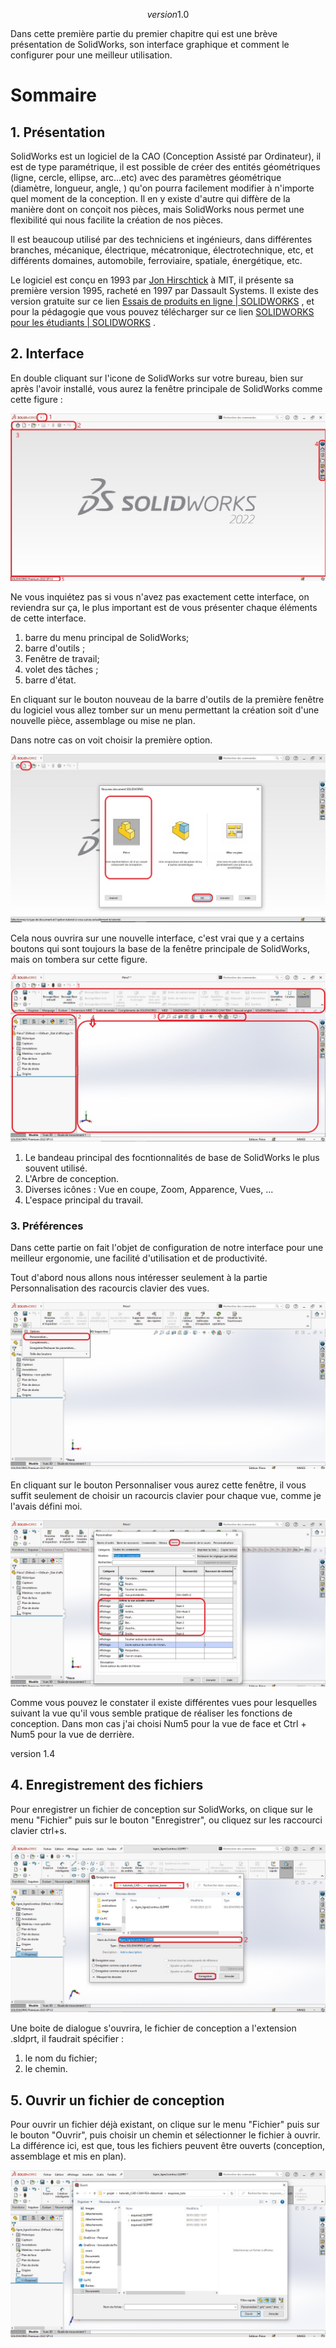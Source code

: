 $$version 1.0$$

Dans cette première partie du premier chapitre qui est une brève présentation de SolidWorks, son interface graphique et comment le configurer pour une meilleur utilisation.

# Sommaire

## 1. Présentation

SolidWorks est un logiciel de la CAO (Conception Assisté par Ordinateur), il est de type paramétrique, il est possible de créer des entités géométriques (ligne, cercle, ellipse, arc...etc) avec des paramètres géométrique (diamètre, longueur, angle, ) qu'on pourra facilement modifier à n'importe quel moment de la conception. Il en y existe d'autre qui diffère de la manière dont on conçoit nos pièces, mais SolidWorks nous permet une flexibilité qui nous facilite la création de nos pièces.

Il est beaucoup utilisé par des techniciens et ingénieurs, dans différentes branches, mécanique, électrique, mécatronique, électrotechnique, etc, et différents domaines, automobile, ferroviaire, spatiale, énergétique, etc.

Le logiciel est conçu en 1993 par [Jon Hirschtick](https://en.wikipedia.org/wiki/Jon_Hirschtick) à MIT, il présente sa première version 1995, racheté en 1997 par Dassault Systems. II existe des version gratuite   sur ce lien  [Essais de produits en ligne | SOLIDWORKS](https://www.solidworks.com/fr/online-product-trials)   , et  pour la pédagogie que vous pouvez télécharger sur ce lien  [SOLIDWORKS pour les étudiants | SOLIDWORKS](https://www.solidworks.com/fr/product/students) .    

## 2. Interface

En double cliquant sur l'icone de SolidWorks sur votre bureau, bien sur après l'avoir installé, vous aurez la fenêtre principale de SolidWorks comme cette figure :

![](../Attachements/interface_premiere.JPG)

Ne vous inquiétez pas si vous n'avez pas exactement cette interface, on reviendra sur ça, le plus important est de vous présenter chaque éléments de cette interface.

1. barre du menu principal de SolidWorks;
2. barre d'outils ;
3. Fenêtre de travail;
4. volet des tâches ; 
5. barre d'état.

En cliquant sur le bouton nouveau de la barre d'outils de la première fenêtre du logiciel  vous allez tomber sur un menu permettant la création soit d'une nouvelle pièce, assemblage ou mise ne plan.

Dans notre cas on voit choisir la première option.

![](../Attachements/interface_nouveau.JPG)

Cela nous ouvrira sur une nouvelle interface, c'est vrai que y a certains boutons qui sont toujours la base de la fenêtre principale de SolidWorks, mais on tombera sur cette figure.

![](../Attachements/interface.JPG)

1. Le bandeau principal des focntionnalités de base de SolidWorks le plus souvent utilisé.
2. L'Arbre de conception.
3. Diverses icônes : Vue en coupe, Zoom, Apparence, Vues, ...
4. L'espace principal du travail.

### 3. Préférences

Dans cette partie on fait l'objet de configuration de notre interface pour une meilleur ergonomie, une facilité d'utilisation et de productivité.

Tout d'abord nous allons nous intéresser seulement à la partie Personnalisation des racourcis clavier des vues.

![](../Attachements/interface_personnaliser.jpg)

En cliquant sur le bouton Personnaliser vous aurez cette fenêtre, il vous suffit seulement de choisir un racourcis clavier pour chaque vue, comme je l'avais défini moi.

![](../Attachements/interface_personnaliser_vues.jpg)

Comme vous pouvez le constater il existe différentes vues pour lesquelles suivant la vue qu'il vous semble pratique de réaliser les fonctions de conception. Dans mon cas j'ai choisi Num5 pour la vue de face et Ctrl + Num5 pour la vue de derrière.

 version 1.4

## 4. Enregistrement des fichiers

Pour enregistrer un fichier de conception sur SolidWorks, on clique sur le menu "Fichier" puis sur le  bouton "Enregistrer", ou cliquez sur les raccourci clavier ctrl+s.

![](../Attachements/enregistrer_piece.jpg)

Une boite de dialogue s'ouvrira, le fichier de conception a l'extension .sldprt, il faudrait spécifier :

1. le nom du fichier;
2. le chemin.

## 5. Ouvrir un fichier de conception

Pour ouvrir un fichier déjà existant, on clique sur le menu "Fichier" puis sur le bouton "Ouvrir", puis choisir un chemin et sélectionner le fichier à ouvrir.
La différence ici, est que, tous les fichiers peuvent être ouverts (conception, assemblage et mis en plan).

![](../Attachements/ouvrir_fichier.jpg)

